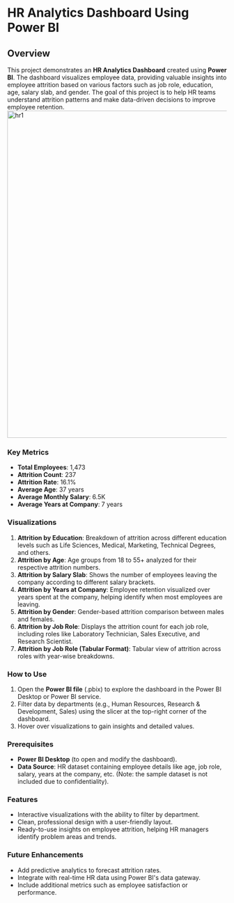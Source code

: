 # HR Analytics Dashboard Using Power BI

## Overview

This project demonstrates an **HR Analytics Dashboard** created using **Power BI**. The dashboard visualizes employee data, providing valuable insights into employee attrition based on various factors such as job role, education, age, salary slab, and gender. The goal of this project is to help HR teams understand attrition patterns and make data-driven decisions to improve employee retention.
<img width="752" alt="hr1" src="https://github.com/user-attachments/assets/d19beadf-8ce9-4410-b02b-a715639a264f">


### Key Metrics

- **Total Employees**: 1,473
- **Attrition Count**: 237
- **Attrition Rate**: 16.1%
- **Average Age**: 37 years
- **Average Monthly Salary**: 6.5K
- **Average Years at Company**: 7 years

### Visualizations

1. **Attrition by Education**: Breakdown of attrition across different education levels such as Life Sciences, Medical, Marketing, Technical Degrees, and others.
2. **Attrition by Age**: Age groups from 18 to 55+ analyzed for their respective attrition numbers.
3. **Attrition by Salary Slab**: Shows the number of employees leaving the company according to different salary brackets.
4. **Attrition by Years at Company**: Employee retention visualized over years spent at the company, helping identify when most employees are leaving.
5. **Attrition by Gender**: Gender-based attrition comparison between males and females.
6. **Attrition by Job Role**: Displays the attrition count for each job role, including roles like Laboratory Technician, Sales Executive, and Research Scientist.
7. **Attrition by Job Role (Tabular Format)**: Tabular view of attrition across roles with year-wise breakdowns.

### How to Use

1. Open the **Power BI file** (.pbix) to explore the dashboard in the Power BI Desktop or Power BI service.
2. Filter data by departments (e.g., Human Resources, Research & Development, Sales) using the slicer at the top-right corner of the dashboard.
3. Hover over visualizations to gain insights and detailed values.

### Prerequisites

- **Power BI Desktop** (to open and modify the dashboard).
- **Data Source**: HR dataset containing employee details like age, job role, salary, years at the company, etc. (Note: the sample dataset is not included due to confidentiality).

### Features

- Interactive visualizations with the ability to filter by department.
- Clean, professional design with a user-friendly layout.
- Ready-to-use insights on employee attrition, helping HR managers identify problem areas and trends.

### Future Enhancements

- Add predictive analytics to forecast attrition rates.
- Integrate with real-time HR data using Power BI's data gateway.
- Include additional metrics such as employee satisfaction or performance.
